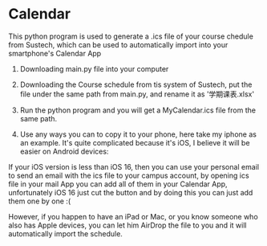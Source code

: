 # Calendar
This python program is used to generate a .ics file of your course chedule from Sustech, which can be used to automatically import into your smartphone's Calendar App

1. Downloading main.py file into your computer

2. Downloading the Course schedule from tis system of Sustech, put the file under the same path from main.py, and rename it as '学期课表.xlsx'

3. Run the python program and you will get a MyCalendar.ics file from the same path. 

4. Use any ways you can to copy it to your phone, here take my iphone as an example. It's quite complicated because it's iOS, I believe it will be easier on Android devices:

If your iOS version is less than iOS 16, then you can use your personal email to send an email with the ics file to your campus account, by opening ics file in your mail App you can add all of them in your Calendar App, unfortunately iOS 16 just cut the button and by doing this you can just add them one by one :(

However, if you happen to have an iPad or Mac, or you know someone who also has Apple devices, you can let him AirDrop the file to you and it will automatically import the schedule. 

